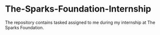 # The-Sparks-Foundation-Internship
The repository contains tasked assigned to me during my internship at The Sparks Foundation.
